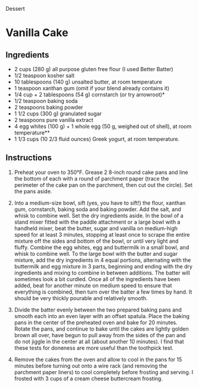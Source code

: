 Dessert

# Vanilla Cake

## Ingredients

- 2 cups (280 g) all purpose gluten free flour (I used Better Batter)
- 1/2 teaspoon kosher salt
- 10 tablespoons (140 g) unsalted butter, at room temperature
- 1 teaspoon xanthan gum (omit if your blend already contains it)
- 1/4 cup + 2 tablespoons (54 g) cornstarch (or try arrowroot)*
- 1/2 teaspoon baking soda
- 2 teaspoons baking powder
- 1 1/2 cups (300 g) granulated sugar
- 2 teaspoons pure vanilla extract
- 4 egg whites (100 g) + 1 whole egg (50 g, weighed out of shell), at room temperature**
- 1 1/3 cups (10 2/3 fluid ounces) Greek yogurt, at room temperature.

## Instructions

1. Preheat your oven to 350°F. Grease 2 8-inch round cake pans and line the bottom of each with a round of parchment paper (trace the perimeter of the cake pan on the parchment, then cut out the circle). Set the pans aside.

2. Into a medium-size bowl, sift (yes, you have to sift!) the flour, xanthan gum, cornstarch, baking soda and baking powder. Add the salt, and whisk to combine well. Set the dry ingredients aside. In the bowl of a stand mixer fitted with the paddle attachment or a large bowl with a handheld mixer, beat the butter, sugar and vanilla on medium-high speed for at least 3 minutes, stopping at least once to scrape the entire mixture off the sides and bottom of the bowl, or until very light and fluffy. Combine the egg whites, egg and buttermilk in a small bowl, and whisk to combine well. To the large bowl with the butter and sugar mixture, add the dry ingredients in 4 equal portions, alternating with the buttermilk and egg mixture in 3 parts, beginning and ending with the dry ingredients and mixing to combine in between additions. The batter will sometimes look a bit curdled. Once all of the ingredients have been added, beat for another minute on medium speed to ensure that everything is combined, then turn over the batter a few times by hand. It should be very thickly pourable and relatively smooth.

3. Divide the batter evenly between the two prepared baking pans and smooth each into an even layer with an offset spatula. Place the baking pans in the center of the preheated oven and bake for 20 minutes. Rotate the pans, and continue to bake until the cakes are lightly golden brown all over, have begun to pull away from the sides of the pan and do not jiggle in the center at all (about another 10 minutes). I find that these tests for doneness are more useful than the toothpick test.

4. Remove the cakes from the oven and allow to cool in the pans for 15 minutes before turning out onto a wire rack (and removing the parchment paper liners) to cool completely before frosting and serving. I frosted with 3 cups of a cream cheese buttercream frosting.